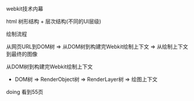 webkit技术内幕


html 树形结构 + 层次结构(不同的UI层级)

绘制流程

从网页URL到DOM树 => 从DOM树到构建完Webkit绘制上下文 => 从绘制上下文到最终的图像

从DOM树到构建完Webkit绘制上下文
 * DOM树 => RenderObject树 => RenderLayer树 => 绘图上下文




 doing  看到55页